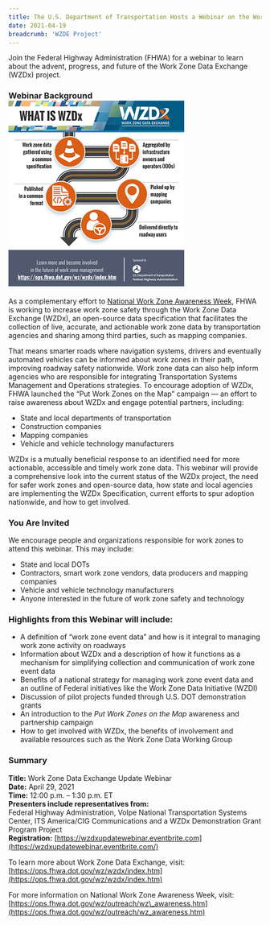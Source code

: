 ```yaml
---
title: The U.S. Department of Transportation Hosts a Webinar on the Work Zone Data Exchange Project
date: 2021-04-19
breadcrumb: 'WZDE Project'
---
```


Join the Federal Highway Administration (FHWA) for a webinar to learn about the advent, progress, and future of the Work Zone Data Exchange (WZDx) project.

### Webinar Background![Work Zone Data Exchange Project](press-images/work_zone.png)

As a complementary effort to [National Work Zone Awareness Week](https://ops.fhwa.dot.gov/wz/outreach/wz_awareness.htm "National Work Zone Awareness Week"), FHWA is working to increase work zone safety through the Work Zone Data Exchange (WZDx), an open-source data specification that facilitates the collection of live, accurate, and actionable work zone data by transportation agencies and sharing among third parties, such as mapping companies.

That means smarter roads where navigation systems, drivers and eventually automated vehicles can be informed about work zones in their path, improving roadway safety nationwide. Work zone data can also help inform agencies who are responsible for integrating Transportation Systems Management and Operations strategies. To encourage adoption of WZDx, FHWA launched the “Put Work Zones on the Map” campaign — an effort to raise awareness about WZDx and engage potential partners, including:

-   State and local departments of transportation
-   Construction companies
-   Mapping companies
-   Vehicle and vehicle technology manufacturers

WZDx is a mutually beneficial response to an identified need for more actionable, accessible and timely work zone data. This webinar will provide a comprehensive look into the current status of the WZDx project, the need for safer work zones and open-source data, how state and local agencies are implementing the WZDx Specification, current efforts to spur adoption nationwide, and how to get involved.

### You Are Invited

We encourage people and organizations responsible for work zones to attend this webinar. This may include:

-   State and local DOTs
-   Contractors, smart work zone vendors, data producers and mapping companies
-   Vehicle and vehicle technology manufacturers
-   Anyone interested in the future of work zone safety and technology

### Highlights from this Webinar will include:

-   A definition of “work zone event data” and how is it integral to managing work zone activity on roadways
-   Information about WZDx and a description of how it functions as a mechanism for simplifying collection and communication of work zone event data
-   Benefits of a national strategy for managing work zone event data and an outline of Federal initiatives like the Work Zone Data Initiative (WZDI)
-   Discussion of pilot projects funded through U.S. DOT demonstration grants
-   An introduction to the _Put Work Zones on the Map_ awareness and partnership campaign
-   How to get involved with WZDx, the benefits of involvement and available resources such as the Work Zone Data Working Group

### Summary

**Title:** Work Zone Data Exchange Update Webinar  
**Date:** April 29, 2021  
**Time:** 12:00 p.m. – 1:30 p.m. ET  
**Presenters include representatives from:**  
Federal Highway Administration, Volpe National Transportation Systems Center, ITS America/CIG Communications and a WZDx Demonstration Grant Program Project  
**Registration:** [https://wzdxupdatewebinar.eventbrite.com](https://wzdxupdatewebinar.eventbrite.com/)

To learn more about Work Zone Data Exchange, visit: [https://ops.fhwa.dot.gov/wz/wzdx/index.htm](https://ops.fhwa.dot.gov/wz/wzdx/index.htm)

For more information on National Work Zone Awareness Week, visit: [https://ops.fhwa.dot.gov/wz/outreach/wz\_awareness.htm](https://ops.fhwa.dot.gov/wz/outreach/wz_awareness.htm)